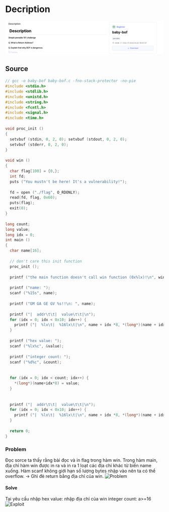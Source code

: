 # Decription
![Decription](images/2025-07-29_10-06.png "baby-bof")

## Source

```c
// gcc -o baby-bof baby-bof.c -fno-stack-protector -no-pie
#include <stdio.h>
#include <stdlib.h>
#include <unistd.h>
#include <string.h>
#include <fcntl.h>
#include <signal.h>
#include <time.h>

void proc_init ()
{
  setvbuf (stdin, 0, 2, 0); setvbuf (stdout, 0, 2, 0);
  setvbuf (stderr, 0, 2, 0);
}

void win () 
{
  char flag[100] = {0,};
  int fd;
  puts ("You mustn't be here! It's a vulnerability!");

  fd = open ("./flag", O_RDONLY);
  read(fd, flag, 0x60);
  puts(flag);
  exit(0);
}

long count;
long value;
long idx = 0;
int main ()
{
  char name[16];

  // don't care this init function
  proc_init (); 

  printf ("the main function doesn't call win function (0x%lx)!\n", win);

  printf ("name: ");
  scanf ("%15s", name);

  printf ("GM GA GE GV %s!!\n: ", name);

  printf ("|  addr\t\t|  value\t\t|\n");
  for (idx = 0; idx < 0x10; idx++) {
    printf ("|  %lx\t|  %16lx\t|\n", name + idx *8, *(long*)(name + idx*8));
  }

  printf ("hex value: ");
  scanf ("%lx%c", &value);

  printf ("integer count: ");
  scanf ("%d%c", &count);


  for (idx = 0; idx < count; idx++) {
    *(long*)(name+idx*8) = value;
  }

  
  printf ("|  addr\t\t|  value\t\t|\n");
  for (idx = 0; idx < 0x10; idx++) {
    printf ("|  %lx\t|  %16lx\t|\n", name + idx *8, *(long*)(name + idx*8));
  }

  return 0;
}
```

### Problem

Đọc sorce ta thấy rằng bài đọc và in flag trong hàm win. 
Trong hàm main, địa chỉ hàm win được in ra và in ra 1 loạt các địa chỉ khác từ biến name xuống.
Hàm scanf không giới hạn số lượng bytes nhập vào nên ta có thể overflow.
-> Ghì đè return bằng địa chỉ của win.
![Problem]('images/2025-07-29_10-16.png "baby-bof")

#### Solve

Tại yêu cầu nhập hex value: nhập địa chỉ của win
integer count:  a>=16
![Exploit]('images/2025-07-29_10-14.png "baby-bof")


